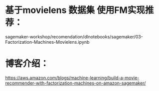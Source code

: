 # 基于movielens 数据集 使用FM实现推荐：
sagemaker-workshop/recomendation/dlnotebooks/sagemaker/03-Factorization-Machines-Movielens.ipynb

# 博客介绍：
https://aws.amazon.com/blogs/machine-learning/build-a-movie-recommender-with-factorization-machines-on-amazon-sagemaker/
